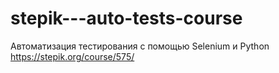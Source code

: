 # stepik---auto-tests-course
Автоматизация тестирования с помощью Selenium и Python
https://stepik.org/course/575/
